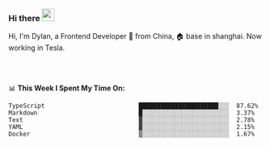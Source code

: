 ### Hi there <img src="https://media.giphy.com/media/hvRJCLFzcasrR4ia7z/giphy.gif" width="25px">

<!-- ![visitors](https://visitor-badge.glitch.me/badge?page_id=dislfyer.dislfyer) -->

Hi, I'm Dylan, a Frontend Developer 🚀 from China, 🏠 base in shanghai. Now working in Tesla.

<br/>
<br/>

📊 **This Week I Spent My Time On:**


<!--START_SECTION:waka-->

```text
TypeScript                          ██████████████████████░░░  87.62%
Markdown                            █░░░░░░░░░░░░░░░░░░░░░░░░  3.37%
Text                                ▓░░░░░░░░░░░░░░░░░░░░░░░░  2.78%
YAML                                ▓░░░░░░░░░░░░░░░░░░░░░░░░  2.15%
Docker                              ▒░░░░░░░░░░░░░░░░░░░░░░░░  1.67%
```

<!--END_SECTION:waka-->

<!--
**About Me:**
 -->
